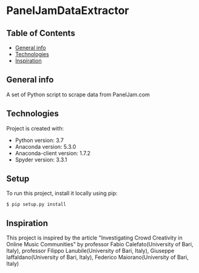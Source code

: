 # PanelJamDataExtractor

## Table of Contents
* [General info](#general-info)
* [Technologies](#technologies)
* [Inspiration](#inspiration)

## General info
A set of Python script to scrape data from PanelJam.com

## Technologies
Project is created with:
* Python version: 3.7
* Anaconda version: 5.3.0
* Anaconda-client version: 1.7.2
* Spyder version: 3.3.1

## Setup
To run this project, install it locally using pip:

```
$ pip setup.py install
```

## Inspiration
This project is inspired by the article "Investigating Crowd Creativity in Online Music Communities"
by professor Fabio Calefato(University of Bari, Italy), professor Filippo Lanubile(University of Bari, Italy),
Giuseppe Iaffaldano(University of Bari, Italy), Federico Maiorano(University of Bari, Italy)